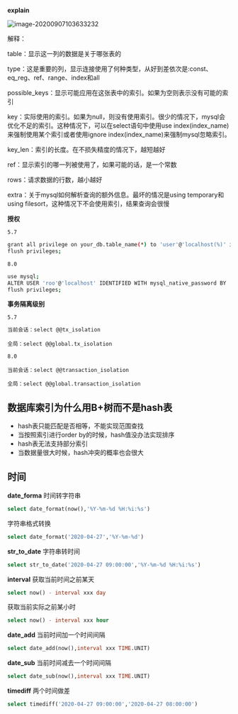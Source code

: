 **explain**

![image-20200907103633232](http://cdn.chenjianyin.com/markdown/image-20200907103633232.png)

解释：

table：显示这一列的数据是关于哪张表的

type：这是重要的列，显示连接使用了何种类型，从好到差依次是:const、eq_reg、ref、range、index和all

possible_keys：显示可能应用在这张表中的索引。如果为空则表示没有可能的索引

key：实际使用的索引。如果为null，则没有使用索引。很少的情况下，mysql会优化不足的索引。这种情况下，可以在select语句中使用use index(index_name)来强制使用某个索引或者使用ignore index(index_name)来强制mysql忽略索引。

key_len：索引的长度。在不损失精度的情况下，越短越好

ref：显示索引的哪一列被使用了，如果可能的话，是一个常数

rows：请求数据的行数，越小越好

extra：关于mysql如何解析查询的额外信息。最坏的情况是using temporary和using filesort，这种情况下不会使用索引，结果查询会很慢



**授权**

`5.7`

```bash
grant all privilege on your_db.table_name(*) to 'user'@'localhost(%)' identified by 'your_password';
flush privileges;
```

`8.0`

```bash
use mysql;
ALTER USER 'roo'@'localhost' IDENTIFIED WITH mysql_native_password BY 'xxx';
flush privileges;
```



**事务隔离级别**

`5.7`

```bash
当前会话：select @@tx_isolation
```

```
全局：select @@global.tx_isolation
```

`8.0`

```
当前会话：select @@transaction_isolation
```

```
全局：select @@global.transaction_isolation
```



## 数据库索引为什么用B+树而不是hash表

+ hash表只能匹配是否相等，不能实现范围查找
+ 当按照索引进行order by的时候，hash值没办法实现排序
+ hash表无法支持部分索引
+ 当数据量很大时候，hash冲突的概率也会很大



## 时间



**date_forma**
时间转字符串

```sql
select date_format(now(),'%Y-%m-%d %H:%i:%s')
```

字符串格式转换

```sql
select date_format('2020-04-27','%Y-%m-%d')
```



**str_to_date**
字符串转时间

```sql
select str_to_date('2020-04-27 09:00:00','%Y-%m-%d %H:%i:%s')
```



**interval**
获取当前时间之前某天

```sql
select now() - interval xxx day
```

获取当前实际之前某小时


```sql
select now() - interval xxx hour
```



**date_add**
当前时间加一个时间间隔

```sql
select date_add(now(),interval xxx TIME.UNIT)
```



**date_sub**
当前时间减去一个时间间隔

```sql
select date_sub(now(),interval xxx TIME.UNIT)
```



**timediff**
两个时间做差

```sql
select timediff('2020-04-27 09:00:00','2020-04-27 08:00:00')
```